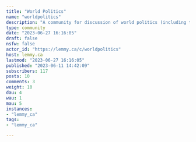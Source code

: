 ```yaml
---
title: "World Politics" 
name: "worldpolitics"
description: "A community for discussion of world politics (including the U.S.)Rules:1) No hate speech or bigotry of any kind.2) No spam or deliberate misinformation.3) Links to news articles should use the headline as the title whenever appropriate."
type: community
date: "2023-06-27 16:16:05"
draft: false
nsfw: false
actor_id: "https://lemmy.ca/c/worldpolitics"
host: lemmy.ca
lastmod: "2023-06-27 16:16:05"
published: "2023-06-11 14:42:09"
subscribers: 117
posts: 10
comments: 3
weight: 10
dau: 4
wau: 1
mau: 5
instances:
- "lemmy_ca"
tags: 
- "lemmy_ca"

---
```

